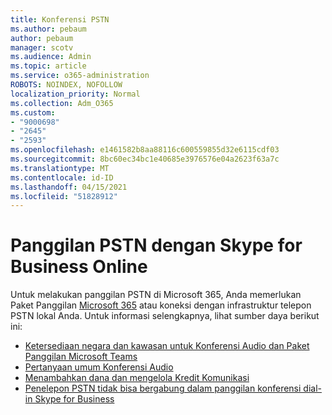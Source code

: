 ```yaml
---
title: Konferensi PSTN
ms.author: pebaum
author: pebaum
manager: scotv
ms.audience: Admin
ms.topic: article
ms.service: o365-administration
ROBOTS: NOINDEX, NOFOLLOW
localization_priority: Normal
ms.collection: Adm_O365
ms.custom:
- "9000698"
- "2645"
- "2593"
ms.openlocfilehash: e1461582b8aa88116c600559855d32e6115cdf03
ms.sourcegitcommit: 8bc60ec34bc1e40685e3976576e04a2623f63a7c
ms.translationtype: MT
ms.contentlocale: id-ID
ms.lasthandoff: 04/15/2021
ms.locfileid: "51828912"
---
```

# <a name="pstn-calling-with-skype-for-business-online"></a>Panggilan PSTN dengan Skype for Business Online

Untuk melakukan panggilan PSTN di Microsoft 365, Anda memerlukan Paket Panggilan [Microsoft 365](https://docs.microsoft.com/microsoftteams/what-is-phone-system-in-office-365#more-about-calling-plans) atau koneksi dengan infrastruktur telepon PSTN lokal Anda. Untuk informasi selengkapnya, lihat sumber daya berikut ini: 

- [Ketersediaan negara dan kawasan untuk Konferensi Audio dan Paket Panggilan Microsoft Teams](https://docs.microsoft.com/microsoftteams/country-and-region-availability-for-audio-conferencing-and-calling-plans/country-and-region-availability-for-audio-conferencing-and-calling-plans) 
- [Pertanyaan umum Konferensi Audio](https://docs.microsoft.com/microsoftteams/audio-conferencing-common-questions)
- [Menambahkan dana dan mengelola Kredit Komunikasi](https://docs.microsoft.com/microsoftteams/add-funds-and-manage-communications-credits)
- [Penelepon PSTN tidak bisa bergabung dalam panggilan konferensi dial-in Skype for Business](https://docs.microsoft.com/SkypeForBusiness/troubleshoot/online-conferencing/pstn-callers-cant-join-dial-in-call)
